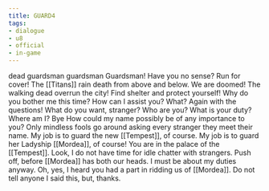 ```yaml
---
title: GUARD4
tags:
- dialogue
- u8
- official
- in-game
---
```


dead guardsman 
guardsman 
Guardsman! 
Have you no sense? Run for cover! The [[Titans]] rain death from above and below. We are doomed! 
The walking dead overrun the city! Find shelter and protect yourself! 
Why do you bother me this time? 
How can I assist you? 
What? Again with the questions! 
What do you want, stranger? 
Who are you? 
What is your duty? 
Where am I? 
Bye 
How could my name possibly be of any importance to you? 
Only mindless fools go around asking every stranger they meet their name. 
My job is to guard the new [[Tempest]], of course. 
My job is to guard her Ladyship [[Mordea]], of course! 
You are in the palace of the [[Tempest]]. 
Look, I do not have time for idle chatter with strangers. 
Push off, before [[Mordea]] has both our heads. 
I must be about my duties anyway. 
Oh, yes, I heard you had a part in ridding us of [[Mordea]]. 
Do not tell anyone I said this, but, thanks. 